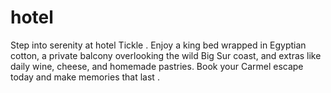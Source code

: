 # hotel
Step into serenity at hotel Tickle . Enjoy a king bed wrapped in Egyptian cotton, a private balcony overlooking the wild Big Sur coast, and extras like daily wine, cheese, and homemade pastries. Book your Carmel escape today and make memories that last .
